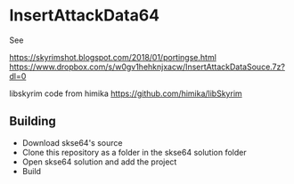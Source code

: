# InsertAttackData64

See

https://skyrimshot.blogspot.com/2018/01/portingse.html
https://www.dropbox.com/s/w0gv1hehknjxacw/InsertAttackDataSouce.7z?dl=0

libskyrim code from himika https://github.com/himika/libSkyrim


## Building

- Download skse64's source
- Clone this repository as a folder in the skse64 solution folder
- Open skse64 solution and add the project
- Build